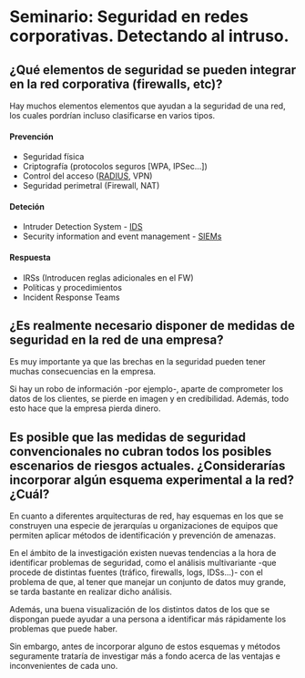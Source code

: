 Seminario: Seguridad en redes corporativas. Detectando al intruso.
==================================================================

## ¿Qué elementos de seguridad se pueden integrar en la red corporativa (firewalls, etc)?

Hay muchos elementos elementos que ayudan a la seguridad de una red, los cuales pordrían incluso clasificarse en varios tipos.

#### Prevención
+  Seguridad física
+  Criptografía (protocolos seguros [WPA, IPSec...])
+  Control del acceso ([RADIUS](http://en.wikipedia.org/wiki/RADIUS), VPN)
+  Seguridad perimetral (Firewall, NAT)

#### Deteción
+  Intruder Detection System - [IDS](http://es.wikipedia.org/wiki/Sistema_de_detecci%C3%B3n_de_intrusos)
+  Security information and event management - [SIEMs](http://en.wikipedia.org/wiki/Security_information_and_event_management)

#### Respuesta
+  IRSs (Introducen reglas adicionales en el FW)
+  Políticas y procedimientos 
+  Incident Response Teams

## ¿Es realmente necesario disponer de medidas de seguridad en la red de una empresa?

Es muy importante ya que las brechas en la seguridad pueden tener muchas consecuencias en la empresa.

Si hay un robo de información -por ejemplo-, aparte de comprometer los datos de los clientes, se pierde en imagen y 
en credibilidad. Además, todo esto hace que la empresa pierda dinero.

## Es posible que las medidas de seguridad convencionales no cubran todos los posibles escenarios de riesgos actuales. ¿Considerarías incorporar algún esquema experimental a la red? ¿Cuál?

En cuanto a diferentes arquitecturas de red, hay esquemas en los que se construyen una especie de jerarquías u
organizaciones de equipos que permiten aplicar métodos de identificación y prevención de amenazas.

En el ámbito de la investigación existen nuevas tendencias a la hora de identificar problemas de seguridad,
como el análisis multivariante -que procede de distintas fuentes (tráfico, firewalls, logs, IDSs...)- con el 
problema de que, al tener que manejar un conjunto de datos muy grande, se tarda bastante en realizar dicho 
análisis.

Además, una buena visualización de los distintos datos de los que se dispongan puede ayudar a una persona
a identificar más rápidamente los problemas que puede haber.

Sin embargo, antes de incorporar alguno de estos esquemas y métodos seguramente trataría de investigar más a 
fondo acerca de las ventajas e inconvenientes de cada uno.